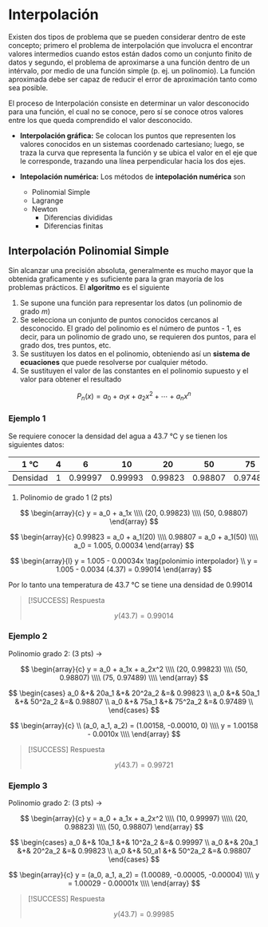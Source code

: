 # Interpolación

Existen dos tipos de problema que se pueden considerar dentro de este concepto;
primero el problema de interpolación que involucra el encontrar valores
intermedios cuando estos están dados como un conjunto finito de datos y segundo,
el problema de aproximarse a una función dentro de un intérvalo, por medio de
una función simple (p. ej. un polinomio). La función aproximada debe ser capaz
de reducir el error de aproximación tanto como sea posible.

El proceso de Interpolación consiste en determinar un valor desconocido para una
función, el cual no se conoce, pero sí se conoce otros valores entre los que
queda comprendido el valor desconocido.

- **Interpolación gráfica:** Se colocan los puntos que representen los valores
  conocidos en un sistemas coordenado cartesiano; luego, se traza la curva que
  representa la función y se ubica el valor en el eje que le corresponde,
  trazando una línea perpendicular hacia los dos ejes.

- **Intepolación numérica:** Los métodos de **intepolación numérica** son
  - Polinomial Simple
  - Lagrange
  - Newton
    - Diferencias divididas
    - Diferencias finitas

## Interpolación Polinomial Simple

Sin alcanzar una precisión absoluta, generalmente es mucho mayor que la obtenida
graficamente y es suficiente para la gran mayoría de los problemas prácticos. El
**algoritmo** es el siguiente

1. Se supone una función para representar los datos (un polinomio de grado $m$)
2. Se selecciona un conjunto de puntos conocidos cercanos al desconocido. El
   grado del polinomio es el número de puntos - 1, es decir, para un polinomio
   de grado uno, se requieren dos puntos, para el grado dos, tres puntos, etc.
3. Se sustituyen los datos en el polinomio, obteniendo así un **sistema de
   ecuaciones** que puede resolverse por cualquier método.
4. Se sustituyen el valor de las constantes en el polinomio supuesto y el valor
   para obtener el resultado

$$P_n(x) = a_0 + a_1x + a_2x^2 + \cdots + a_{n}x^{n}$$

### Ejemplo 1

Se requiere conocer la densidad del agua a 43.7 °C y se tienen los siguientes
datos:

|   1 °C   |  4  |    6    |   10    |   20    |   50    |   75    |   100   |
| :------: | :-: | :-----: | :-----: | :-----: | :-----: | :-----: | :-----: |
| Densidad |  1  | 0.99997 | 0.99993 | 0.99823 | 0.98807 | 0.97489 | 0.95838 |

1. Polinomio de grado 1 (2 pts)

$$
\begin{array}{c}
y = a_0 + a_1x \\\\
(20, 0.99823) \\\\
(50, 0.98807)
\end{array}
$$

$$
\begin{array}{c}
0.99823 = a_0 + a_1(20) \\\\
0.98807 = a_0 + a_1(50) \\\\
a_0 = 1.005, 0.00034
\end{array}
$$

<!--

| 1 20 | 0.99823 |
| ---- | ------- |
|      |         |

-->

$$
\begin{array}{l}
y = 1.005 - 0.00034x \tag{polonimio interpolador} \\
y = 1.005 - 0.0034 (4.37) = 0.99014
\end{array}
$$

Por lo tanto una temperatura de 43.7 °C se tiene una densidad de 0.99014

> [!SUCCESS] Respuesta
>
> $$y(43.7) = 0.99014$$

### Ejemplo 2

Polinomio grado 2: (3 pts) ->

$$
\begin{array}{c}
y = a_0 + a_1x + a_2x^2 \\\\
(20, 0.99823) \\\\
(50, 0.98807) \\\\
(75, 0.97489) \\\\
\end{array}
$$

$$
\begin{cases}
a_0 &+& 20a_1 &+& 20^2a_2 &=& 0.99823 \\
a_0 &+& 50a_1 &+& 50^2a_2 &=& 0.98807 \\
a_0 &+& 75a_1 &+& 75^2a_2 &=& 0.97489 \\
\end{cases}
$$

$$
\begin{array}{c} \\
(a_0, a_1, a_2) = (1.00158, -0.00010, 0) \\\\
y = 1.00158 - 0.0010x \\\\
\end{array}
$$

> [!SUCCESS] Respuesta
>
> $$y(43.7) = 0.99721$$

### Ejemplo 3

Polinomio grado 2: (3 pts) ->

$$
\begin{array}{c}
y = a_0 + a_1x + a_2x^2 \\\\
(10, 0.99997) \\\\\
(20, 0.98823) \\\\
(50, 0.98807)
\end{array}
$$

$$
\begin{cases}
a_0 &+& 10a_1 &+& 10^2a_2 &=& 0.99997 \\
a_0 &+& 20a_1 &+& 20^2a_2 &=& 0.99823 \\
a_0 &+& 50_a1 &+& 50^2a_2 &=& 0.98807
\end{cases}
$$

$$
\begin{array}{c}
y = (a_0, a_1, a_2) = (1.00089, -0.00005, -0.00004) \\\\
y = 1.00029 - 0.00001x \\\\
\end{array}
$$

> [!SUCCESS] Respuesta
>
> $$y(43.7) = 0.99985$$
